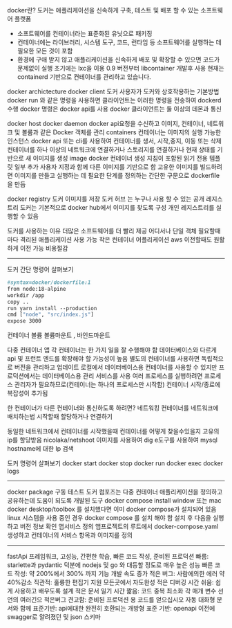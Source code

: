 docker란?
도커는 애플리케이션을 신속하게 구축, 테스트 및 배포 할 수 있는 소프트웨어 플랫폼

- 소프트웨어를 컨테이너라는 표준화된 유닛으로 패키징
- 컨테이너에는 라이브러리, 시스템 도구, 코드, 런타임 등 소프트웨어를 실행하는 데 필요한 모든 것이 포함
- 환경에 구애 받지 않고 애플리케이션을 신속하게 배포 및 확장할 수 있으면 코드가 문제없이 실행
  초기에는 lxc을 이용 0.9 버전부터 libcontainer 개발후 사용 현재는 containerd 기반으로 컨테이너를 관리하고 있습니다.

docker archictecture
docker client
도커 사용자가 도커와 상호작용하는 기본방법
docker run 와 같은 명령을 사용하면 클라이언트는 이러한 명령을 전송하여 dockerd 수행
docker 명령은 docker api를 사용
docker 클라이언트는 둘 이상의 데몬과 통신

docker host
docker daemon
docker api요청을 수신하고 이미지, 컨테이너, 네트워크 및 볼륨과 같은 Docker 객체를 관리
containers
컨테이너는 이미지의 실행 가능한 인스턴스
docker api 또는 cli를 사용하여 컨테이너를 생서, 시작,중지, 이동 또는 삭제
컨테이너를 하나 이상의 네트워크에 연결하거나 스토리지를 연결하거나 현재 상태를 기반으로 새 이미지를 생성
image
docker 컨테이너 생성 지침이 포함된 읽기 전용 템플릿
일부 추가 사용자 지정과 함께 다른 이미지를 기반으로 함
고유한 이미지를 빌드하려면 이미지를 만들고 실행하는 데 필요한 단계를 정의하는 간단한 구문으로 dockerfile 을 만듬

docker registry
도커 이미지를 저장
도커 허브 는 누구나 사용 할 수 있는 공개 레지스트리
도커는 기본적으로 docker hub에서 이미지를 찾도록 구성
개인 레지스트리를 실행할 수 있음

도커를 사용하는 이유
더많은 소프트웨어를 더 빨리 제공
어디서나 단일 객체
필요할때마다 격리된 애플리케이션 사용 가능
작은 컨테이너 어플리케이션
aws 이전할때도 원활하게 이전 가능
비용절감

---

도커 간단 명령어 살펴보기

```dockerfile
#syntax=docker/dockerfile:1
from node:18-alpine
workdir /app
copy ..
run yarn install --production
cmd ["node", "src/index.js"]
expose 3000
```

컨테이너 볼륨
볼륨마운트 , 바인드마운트

다중 컨테이너 앱
각 컨테이너는 한 가지 일을 잘 수행해야 함
데이터베이스와 다르게 api 및 프런트 엔드를 확장해야 할 가능성이 높음
별도의 컨테이너를 사용하면 독립적으로 버전을 관리하고 업데이트
로컬에서 데이터베이스용 컨테이너를 사용할 수 있지만 프로덕션에서는 데이터베이스용 관리 서비스를 사용
여러 프로세스를 실행하려면 프로세스 관리자가 필요하므로(컨테이너는 하나의 프로세스만 시작함) 컨테이너 시작/종료에 복잡성이 추가됨

한 컨테이너가 다른 컨테이너와 통신하도록 하려면? 네트워킹
컨테이너를 네트워크에 배치하는법
시작할때 할당하거나
연결하기

동일한 네트워크에서 컨테이너를 시작했을때 컨테이너를 어떻게 찾을수있을지
고유의 ip를 할당받음
nicolaka/netshoot 이미지를 사용하여 dig e도구를 사용하여 mysql hostname에 대한 Ip 검색

도커 명령어 살펴보기
docker start
docker stop
docker run
docker exec
docker logs

---

docker package 구동 테스트
도커 컴포즈는 다중 컨테이너 애플리케이션을 정의하고 공유하는데 도움이 되도록 개발된 도구
docker compose install
window 또는 mac docker desktop/toolbox 를 설치했다면 이미 docker compose가 설치되어 있음
linux 시스템을 사용 중인 경우 docker compose 를 설치 해야 함
설치 후 다음을 실행하고 버전 정보 확인
앱서비스 정의
앱프로젝트의 루트에서 docker-compose.yaml 생성하고 컨테이너의 서비스 항목과 이미지를 정의

---

fastApi
프레임워크, 고성능, 간편한 학습, 빠른 코드 작성, 준비된 프로덕션
빠름: starlette과 pydantic 덕분에 nodejs 및 go 와 대등할 정도로 매우 높은 성능
빠른 코드 작성: 약 200%에서 300% 까지 기능 개발 속도 증가
적은 버그: 사람에의한 에러 약 40%감소
직관적: 훌륭한 편집기 지원 모든곳에서 자도완성 적은 디버깅 시간
쉬움: 쉽게 사용하고 배우도록 설계 적은 문서 일기 시간
짦음: 코드 중복 최소화 각 매개 변수 선언의 여러긴으 적은버그
견고함: 준비된 프로덕션 용 코드를 얻으십시오 자동 대화형 문서와 함께
표준기반: api에대한 완전히 호환되는 개방형 표준 기반: openapi 이전에 swagger로 얄려졌던 및 json 스키마
